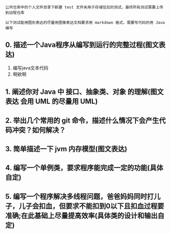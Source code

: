 
	公共仓库中的个人文件目录下新建 test 文件夹用于存储往后的测试，最终所有测试需要上传到远程仓库
	
	以下测试能用图形表达的尽量用图像表达文档要求用 markdown 格式，需要写代码的用 Java 编写

## 0. 描述一个Java程序从编写到运行的完整过程(图文表达)

1. 编写java文本代码
2. 啊欸啊




## 1. 阐述你对 Java 中 接口、抽象类、对象 的理解(图文表达 会用 UML 的尽量用 UML)

## 2. 举出几个常用的 git 命令，描述什么情况下会产生代码冲突？如何解决？

## 3. 简单描述一下 jvm 内存模型(图文表达)

## 4. 编写一个单例类，要求程序能完成一定的功能(具体自定)

## 5. 编写一个程序解决多线程问题，爸爸妈妈同时打儿子，儿子会扣血，但要求不能扣到0以下且扣血过程要准确;在此基础上尽量提高效率(具体类的设计和输出自定)
